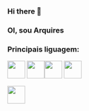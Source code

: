 ### Hi there 👋

### OI, sou Arquires
### Principais liguagem:
<img loading="lazy" src="https://cdn.jsdelivr.net/gh/devicons/devicon/icons/java/java-original.svg" width="40" height="40"/> <img loading="lazy" src="https://upload.wikimedia.org/wikipedia/commons/thumb/9/99/Unofficial_JavaScript_logo_2.svg/260px-Unofficial_JavaScript_logo_2.svg.png" width="40" height="40"/><img loading="lazy" src="https://cdn-icons-png.flaticon.com/512/919/919826.png" width="40" height="40"/> <img loading="lazy" src="https://www.google.com/url?sa=i&url=http%3A%2F%2Fwww.aptechsp.com.br%2Fcurso-de-linguagem-c%2F&psig=AOvVaw0j6dF2u9mTU3T6A0k70jzC&ust=1710379318909000&source=images&cd=vfe&opi=89978449&ved=0CBMQjRxqFwoTCKDj_M-J8IQDFQAAAAAdAAAAABAE" width="40" height="40"/>

 
 
   
<div>
<a href="https://instagram.com/arquiresstoco" target="_blank"><img src="https://cdn-icons-png.flaticon.com/512/3955/3955024.png" height="40" width="40" target="_blank"</a>
</div
         
            
